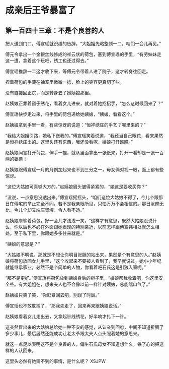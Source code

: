 # 成亲后王爷暴富了 
 ## 第一百四十三章：不是个良善的人
  把人送到门口，傅宣瑶就识趣的告辞，“大姐姐先略整顿一二，咱们一会儿再见。”  
  
 傅元令拿出一个金银丝线修成的祥云状的荷包，塞到傅宣瑶的手里，“有劳妹妹走这一遭，拿着这个玩吧，绣工也还过得去。”  
  
 傅宣瑶推辞一二这才收下来，等傅元令带着人进了院子，这才转身往回走。  
  
 捏着荷包的手藏在袖笼里微微一捻，脸上的笑容更真切了些。  
  
 没有直接回正院，而是转身去了她姨娘那里。  
  
 赵姨娘正靠着窗子绣花，看着女儿进来，就对着她招招手，“怎么这时候回来了？”  
  
 傅宣瑶快步走过来，将手里的荷包递给她姨娘，“姨娘，看看这个。”  
  
 赵姨娘拿到手里一看，有些惊讶的说道：“恒祥绣庄的手艺？哪里来的？”  
  
 “我给大姐姐引路，她私下送我的。”傅宣瑶笑着说道，“我还当自己眼花，看来果然是恒祥绣庄出的。这里头还有东西，我还没看呢，姨娘打开瞧瞧。”  
  
 赵姨娘闻言打开荷包，伸手一捏，就从里面拿出一张纸来，打开一看却是一张一百两的银票！  
  
 赵姨娘跟傅宣瑶一月的月例加起来也不到三分之一，母女俩对视一眼，面上都有些惊讶。  
  
 “这位大姑娘可真够大方的。”赵姨娘眉头皱得紧紧的，“她这是要收买你？”  
  
 “没说，一点意思没透出来。”傅宣瑶摇摇头，“咱们这位大姑娘不得了，今儿个跟那日在傅宅的举止完全不同，若不是我亲眼所见，只怕万万不会相信的。那日泼辣无比，今儿个却又端庄贤淑，令人看不透。”  
  
 赵姨娘摩挲着荷包，好一会儿才浅浅一笑，“这样才有意思，既然大姑娘没说什么，你以后也不必在外面跟她表现的特别亲近，以前怎样跟傅宣祎相处就怎么相处。至于私下里，你跟她多多往来就是。”  
  
 “姨娘的意思是？”  
  
 “大姑娘不明说，那就是不想让你明目张胆的站出来，果然是个有意思的人。”赵姨娘将荷包放回女儿手里，“这个收起来不要被人看到了，我早就说过，她小小年纪就能继承家业，必然不是个简单的人物，你看着吧石氏这是引狼入室呢。”  
  
 “那不是更好。”傅宣瑶将荷包放到姨娘身后的柜子里，“姨娘帮我收着吧，你这里安全些。有大姐姐在，想来夫人也不会像以前一样针对姨娘，总能喘口气了。”  
  
 赵姨娘只笑了笑，“你赶紧回去吧，别误了时辰。”  
  
 傅宣瑶也不敢耽搁了，“那我先走了，回来再来跟姨娘说话。”  
  
 赵姨娘看着女儿走出去，又拿起针线绣花，好半响才扎下一针。  
  
 这突然冒出来的大姑娘总给她一种不安的感觉，从认亲到回府，中间不知道折腾了多少事儿，最后居然还能成功让老太爷跟太夫人点头照着她的意思来。  
  
 就这一点足以表明这不是个良善的人，偏生石氏母女不知道想什么，铁了心的把这样的人认回来。  
  
 这里头必然有她猜不到的事情，是什么呢？ 
XSJPW